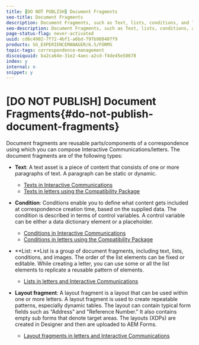 ```yaml
---
title: [DO NOT PUBLISH] Document Fragments
seo-title: Document Fragments
description: Document Fragments, such as Text, lists, conditions, and layout fragments, in Correspondence Management let you form the static, dynamic, and repeatable components of customer correspondence.
seo-description: Document Fragments, such as Text, lists, conditions, and layout fragments, in Correspondence Management let you form the static, dynamic, and repeatable components of customer correspondence.
page-status-flag: never-activated
uuid: cd6c4902-7f72-4bf1-a6bd-797b980407f9
products: SG_EXPERIENCEMANAGER/6.5/FORMS
topic-tags: correspondence-management
discoiquuid: ba2ca64e-31e2-4aec-a2cd-f4de45e58678
index: y
internal: n
snippet: y
---
```


# [DO NOT PUBLISH] Document Fragments{#do-not-publish-document-fragments}

Document fragments are reusable parts/components of a correspondence using which you can compose Interactive Communications/letters. The document fragments are of the following types:

* **Text**: A text asset is a piece of content that consists of one or more paragraphs of text. A paragraph can be static or dynamic.

    * [Texts in Interactive Communications](../../../forms/using/texts-interactive-communications.md)
    * [Texts in letters using the Compatibility Package](/forms/using/cm-texts.md)

* **Condition**: Conditions enable you to define what content gets included at correspondence creation time, based on the supplied data. The condition is described in terms of control variables. A control variable can be either a data dictionary element or a placeholder.

    * [Conditions in Interactive Communications](../../../forms/using/conditions-interactive-communications.md)
    * [Conditions in letters using the Compatibility Package](/forms/using/cm-conditions.md)

* **List: **List is a group of document fragments, including text, lists, conditions, and images. The order of the list elements can be fixed or editable. While creating a letter, you can use some or all the list elements to replicate a reusable pattern of elements.

    * [Lists in letters and Interactive Communications](/forms/using/cm-lists.md)

* **Layout fragment**: A layout fragment is a layout that can be used within one or more letters. A layout fragment is used to create repeatable patterns, especially dynamic tables. The layout can contain typical form fields such as “Address” and "Reference Number." It also contains empty sub forms that denote target areas. The layouts (XDPs) are created in Designer and then are uploaded to AEM Forms.

    * [Layout fragments in letters and Interactive Communications](/forms/using/cm-layout-fragments.md)

